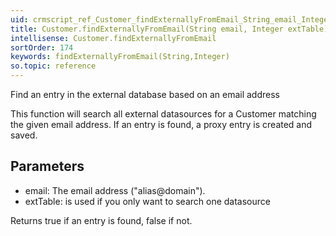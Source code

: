 ```yaml
---
uid: crmscript_ref_Customer_findExternallyFromEmail_String_email_Integer_extTable
title: Customer.findExternallyFromEmail(String email, Integer extTable)
intellisense: Customer.findExternallyFromEmail
sortOrder: 174
keywords: findExternallyFromEmail(String,Integer)
so.topic: reference
---
```


Find an entry in the external database based on an email address

This function will search all external datasources for a Customer matching the given email address. If an entry is found, a proxy entry is created and saved.



## Parameters


 - email: The email address ("alias@domain").
 - extTable: is used if you only want to search one datasource


Returns true if an entry is found, false if not.


